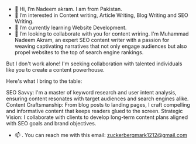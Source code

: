 - 👋 Hi, I’m Nadeem akram. I am from Pakistan.
- 👀 I’m interested in Content writing, Article Writing, Blog Writing and SEO Writing.
- 🌱 I’m currently learning Website Development.
- 💞️ I’m looking to collaborate with you for content wriring. I'm Muhammad Nadeem Akram, an expert SEO content writer with a passion for weaving captivating narratives that not only engage audiences but also propel websites to the top of search engine rankings.

But I don't work alone! I'm seeking collaboration with talented individuals like you to create a content powerhouse.

Here's what I bring to the table:

SEO Savvy: I'm a master of keyword research and user intent analysis, ensuring content resonates with target audiences and search engines alike.
Content Craftsmanship: From blog posts to landing pages, I craft compelling and informative content that keeps readers glued to the screen.
Strategic Vision: I collaborate with clients to develop long-term content plans aligned with SEO goals and brand objectives.

- 📫 . You can reach me with this email: zuckerbergmark1212@gmail.com
  
